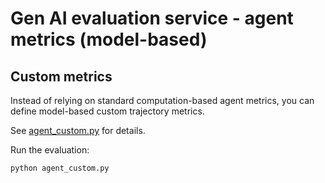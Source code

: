 # Gen AI evaluation service - agent metrics (model-based)

## Custom metrics

Instead of relying on standard computation-based agent metrics, you can define model-based custom trajectory metrics.

See [agent_custom.py](agent_custom.py) for details.

Run the evaluation:

```python
python agent_custom.py
```



